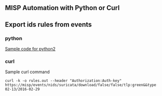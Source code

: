 MISP Automation with Python or Curl
-----------------------------------

## Export ids rules from events
### python
[Sample code for python2]()
### curl
Sample curl command
```
curl -k -o rules.out --header "Authorization:Auth-key" https://misp/events/nids/suricata/download/false/false/tlp:green&&type:osint/2016-02-13/2016-02-29
```
